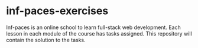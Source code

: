 # inf-paces-exercises
Inf-paces is an online school to learn full-stack web development. Each lesson in each module of the course has tasks assigned. This repository will contain the solution to the tasks. 
